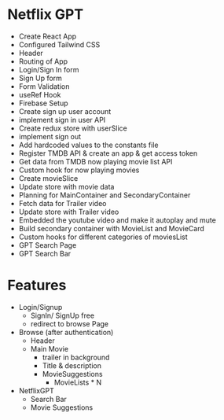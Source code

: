 # Netflix GPT

- Create React App
- Configured Tailwind CSS
- Header
- Routing of App
- Login/Sign In form
- Sign Up form
- Form Validation
- useRef Hook
- Firebase Setup
- Create sign up user account
- implement sign in user API
- Create redux store with userSlice
- implement sign out
- Add hardcoded values to the constants file
- Register TMDB API & create an app & get access token
- Get data from TMDB now playing movie list API
- Custom hook for now playing movies
- Create movieSlice
- Update store with movie data
- Planning for MainContainer and SecondaryContainer
- Fetch data for Trailer video
- Update store with Trailer video
- Embedded the youtube video and make it autoplay and mute
- Build secondary container with MovieList and MovieCard
- Custom hooks for different categories of moviesList
- GPT Search Page
- GPT Search Bar

# Features

- Login/Signup
  - SignIn/ SignUp free
  - redirect to browse Page
- Browse (after authentication)
  - Header
  - Main Movie
    - trailer in background
    - Title & description
    - MovieSuggestions
      - MovieLists \* N
- NetflixGPT
  - Search Bar
  - Movie Suggestions
